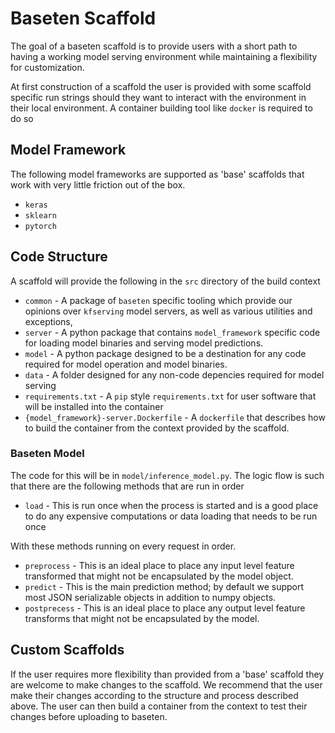 # Baseten Scaffold

The goal of a baseten scaffold is to provide users with a short path to having a working model serving environment while
 maintaining a flexibility for customization.
 
At first construction of a scaffold the user is provided with some scaffold specific run strings should they want to 
interact with the environment in their local environment. A container building tool like `docker` is required to do so

## Model Framework

The following model frameworks are supported as 'base' scaffolds that work with very little friction out of the box.
* `keras`
* `sklearn`
* `pytorch`

## Code Structure

A scaffold will provide the following in the `src` directory of the build context

* `common` -  A package of `baseten` specific tooling which provide our opinions over 
`kfserving` model servers, as well as various utilities and exceptions,
* `server` - A python package that contains `model_framework` specific code for loading model binaries
 and serving model predictions.
* `model` - A python package designed to be a destination for any code required for model operation and model binaries.
* `data` -  A folder designed for any non-code depencies required for model serving
* `requirements.txt` - A `pip` style `requirements.txt` for user software that will be installed into 
the container 
* `{model_framework}-server.Dockerfile` - A `dockerfile` that describes how to build the container from the context 
provided by the scaffold.

### Baseten Model

The code for this will be in `model/inference_model.py`. The logic flow is such that there are the following methods that are run
 in order

* `load` - This is run once when the process is started and is a good place to do any expensive computations or data loading that needs to be run once

With these methods running on every request in order.
* `preprocess` - This is an ideal place to place any input level feature transformed that might not be encapsulated by the model object.
* `predict` - This is the main prediction method; by default we support most JSON serializable objects in addition to numpy objects.
* `postprecess` - This is an ideal place to place any output level feature transforms that might not be encapsulated by the model.

## Custom Scaffolds

If the user requires more flexibility than provided from a 'base' scaffold they are welcome to make changes to the 
scaffold. We recommend that the user make their changes according to the structure and process described above. The user
 can then build a container from the context to test their changes before uploading to baseten. 


